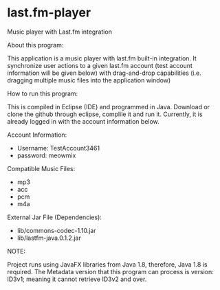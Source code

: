 # last.fm-player
Music player with Last.fm integration

About this program:

This application is a music player with last.fm built-in integration. It synchronize user actions to a given last.fm account
(test account information will be given below) with drag-and-drop capabilities (i.e. dragging multiple music files into the application window)

How to run this program:

This is compiled in Eclipse (IDE) and programmed in Java. Download or clone the github through eclipse, complile it and run it.
Currently, it is already logged in with the account information below.

Account Information:
- Username: TestAccount3461
- password: meowmix

Compatible Music Files:
- mp3
- acc
- pcm
- m4a

External Jar File (Dependencies):
- lib/commons-codec-1.10.jar
- lib/lastfm-java.0.1.2.jar

NOTE:

Project runs using JavaFX libraries from Java 1.8, therefore, Java 1.8 is required. The Metadata version that this program can
process is version: ID3v1; meaning it cannot retrieve ID3v2 and over.
